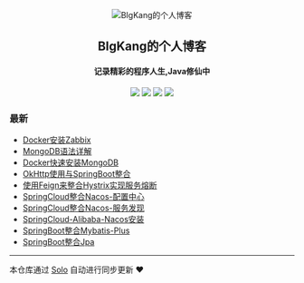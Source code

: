 <p align="center"><img alt="BIgKang的个人博客" src="https://blog-kang.oss-cn-beijing.aliyuncs.com/UTOOLS1566810087770.png"></p><h2 align="center">
BIgKang的个人博客
</h2>

<h4 align="center">记录精彩的程序人生,Java修仙中</h4>
<p align="center"><a title="BIgKang的个人博客" target="_blank" href="https://github.com/YellowKang/solo-blog"><img src="https://img.shields.io/github/last-commit/YellowKang/solo-blog.svg?style=flat-square&color=FF9900"></a>
<a title="GitHub repo size in bytes" target="_blank" href="https://github.com/YellowKang/solo-blog"><img src="https://img.shields.io/github/repo-size/YellowKang/solo-blog.svg?style=flat-square"></a>
<a title="Solo Version" target="_blank" href="https://github.com/b3log/solo/releases"><img src="https://img.shields.io/badge/solo-3.6.4-f1e05a.svg?style=flat-square&color=blueviolet"></a>
<a title="Hits" target="_blank" href="https://github.com/b3log/hits"><img src="https://hits.b3log.org/YellowKang/solo-blog.svg"></a></p>

### 最新

* [Docker安装Zabbix](http://bigkang.club/articles/2019/08/28/1566985827883.html)
* [MongoDB语法详解](http://bigkang.club/articles/2019/08/27/1566902997744.html)
* [Docker快速安装MongoDB](http://bigkang.club/articles/2019/08/27/1566901696680.html)
* [OkHttp使用与SpringBoot整合](http://bigkang.club/articles/2019/08/27/1566900029373.html)
* [使用Feign来整合Hystrix实现服务熔断](http://bigkang.club/articles/2019/08/26/1566814965770.html)
* [SpringCloud整合Nacos-配置中心](http://bigkang.club/articles/2019/08/26/1566813347347.html)
* [SpringCloud整合Nacos-服务发现](http://bigkang.club/articles/2019/08/26/1566811984802.html)
* [SpringCloud-Alibaba-Nacos安装](http://bigkang.club/articles/2019/08/26/1566809544493.html)
* [SpringBoot整合Mybatis-Plus](http://bigkang.club/articles/2019/08/26/1566802963766.html)
* [SpringBoot整合Jpa](http://bigkang.club/articles/2019/08/26/1566786598177.html)



---

本仓库通过 [Solo](https://github.com/b3log/solo) 自动进行同步更新 ❤️ 